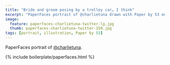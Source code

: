 ```yaml
---
title: "Bride and groom posing by a trolley car… I think"
excerpt: "PaperFaces portrait of @charlietuna drawn with Paper by 53 on an iPad."
image: 
  feature: paperfaces-charlietuna-twitter-lg.jpg
  thumb: paperfaces-charlietuna-twitter-150.jpg
tags: [portrait, illustration, Paper by 53]
---
```


PaperFaces portrait of [@charlietuna](http://twitter.com/charlietuna).

{% include boilerplate/paperfaces.html %}